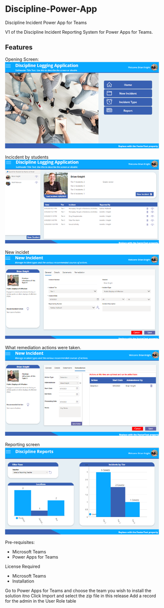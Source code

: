 # Discipline-Power-App
Discipline Incident Power App for Teams

V1 of the Discipline Incident Reporting System for Power Apps for Teams.

<h2>Features</h2>

Opening Screen:<BR>
<img src="https://github.com/Pragmatic-Works/Discipline-Power-App/blob/main/Screenshots/DisciplineAppLandingPage.png">
<BR><BR>
Incicdent by students<BR>
<img src="https://github.com/Pragmatic-Works/Discipline-Power-App/blob/main/Screenshots/NewDisciplineIncident.png">
<BR><BR>
New incidet<BR>
<img src="https://github.com/Pragmatic-Works/Discipline-Power-App/blob/main/Screenshots/NewIncident.png">
<BR><BR>
What remediation actions were taken.<BR>
<img src="https://github.com/Pragmatic-Works/Discipline-Power-App/blob/main/Screenshots/Action%20Pane.png">
<BR><BR>
Reporting screen<BR>
<img src="https://github.com/Pragmatic-Works/Discipline-Power-App/blob/main/Screenshots/DisciplineAppReport.png">
<BR>

Pre-requisites:
* Microsoft Teams
* Power Apps for Teams

License Required
* Microsoft Teams
* Installation

Go to Power Apps for Teams and choose the team you wish to install the solution itno
Click Import and select the zip file in this release
Add a record for the admin in the User Role table
